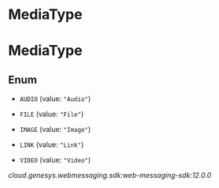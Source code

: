 # MediaType


# MediaType

## Enum


* `AUDIO` (value: `"Audio"`)

* `FILE` (value: `"File"`)

* `IMAGE` (value: `"Image"`)

* `LINK` (value: `"Link"`)

* `VIDEO` (value: `"Video"`)




_cloud.genesys.webmessaging.sdk:web-messaging-sdk:12.0.0_
